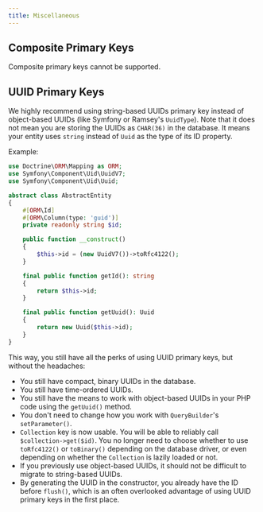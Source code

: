 ```yaml
---
title: Miscellaneous
---
```


## Composite Primary Keys

Composite primary keys cannot be supported.

## UUID Primary Keys

We highly recommend using string-based UUIDs primary key instead of object-based
UUIDs (like Symfony or Ramsey's `UuidType`). Note that it does not mean you are
storing the UUIDs as `CHAR(36)` in the database. It means your entity uses
`string` instead of `Uuid` as the type of its ID property.

Example:

```php
use Doctrine\ORM\Mapping as ORM;
use Symfony\Component\Uid\UuidV7;
use Symfony\Component\Uid\Uuid;

abstract class AbstractEntity
{
    #[ORM\Id]
    #[ORM\Column(type: 'guid')]
    private readonly string $id;

    public function __construct()
    {
        $this->id = (new UuidV7())->toRfc4122();
    }

    final public function getId(): string
    {
        return $this->id;
    }

    final public function getUuid(): Uuid
    {
        return new Uuid($this->id);
    }
}
```

This way, you still have all the perks of using UUID primary keys, but without
the headaches:

* You still have compact, binary UUIDs in the database.
* You still have time-ordered UUIDs.
* You still have the means to work with object-based UUIDs in your PHP code
  using the `getUuid()` method.
* You don't need to change how you work with `QueryBuilder`'s `setParameter()`.
* `Collection` key is now usable. You will be able to reliably call
  `$collection->get($id)`. You no longer need to choose whether to use
  `toRfc4122()` or `toBinary()` depending on the database driver, or even
  depending on whether the `Collection` is lazily loaded or not.
* If you previously use object-based UUIDs, it should not be difficult to
  migrate to string-based UUIDs.
* By generating the UUID in the constructor, you already have the ID before
  `flush()`, which is an often overlooked advantage of using UUID primary keys
  in the first place.